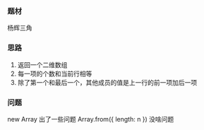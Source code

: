 ### 题材
杨辉三角

### 思路
1. 返回一个二维数组
2. 每一项的个数和当前行相等
3. 除了第一个和最后一个，其他成员的值是上一行的前一项加后一项

### 问题
new Array 出了一些问题
Array.from({ length: n }) 没啥问题